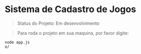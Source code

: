 # Sistema de Cadastro de Jogos 

>Status do Projeto: Em desenvolvimento

>Para roda o projeto em sua maquina, por favor digite:

````
node app.js 
o/
````
